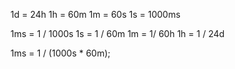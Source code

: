 1d = 24h
1h = 60m
1m = 60s 
1s = 1000ms


1ms = 1 / 1000s
1s = 1 / 60m
1m = 1/ 60h
1h = 1 / 24d

1ms = 1 / (1000s * 60m);